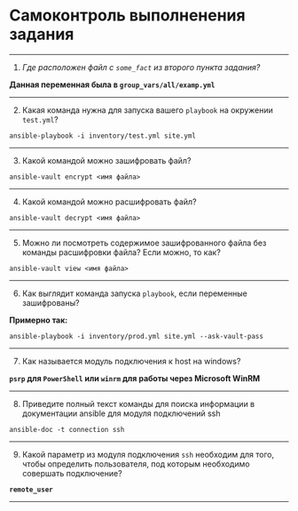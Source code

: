 # Самоконтроль выполненения задания

----
1. *Где расположен файл с `some_fact` из второго пункта задания?*

**Данная переменная была в `group_vars/all/examp.yml`**

----
2. Какая команда нужна для запуска вашего `playbook` на окружении `test.yml`?

```
ansible-playbook -i inventory/test.yml site.yml
```

----
3. Какой командой можно зашифровать файл?

```
ansible-vault encrypt <имя файла>
```

----
4. Какой командой можно расшифровать файл?

```
ansible-vault decrypt <имя файла>
```

----
5. Можно ли посмотреть содержимое зашифрованного файла без команды расшифровки файла? Если можно, то как?

```
ansible-vault view <имя файла>
```

----
6. Как выглядит команда запуска `playbook`, если переменные зашифрованы?

**Примерно так:**
```
ansible-playbook -i inventory/prod.yml site.yml --ask-vault-pass
```

----
7. Как называется модуль подключения к host на windows?

**`psrp` для `PowerShell` или `winrm` для работы через Microsoft WinRM**

----
8. Приведите полный текст команды для поиска информации в документации ansible для модуля подключений ssh

```
ansible-doc -t connection ssh
```

----
9. Какой параметр из модуля подключения `ssh` необходим для того, чтобы определить пользователя, под которым необходимо совершать подключение?

**`remote_user`**

----
